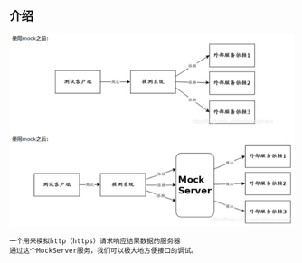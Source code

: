 ## 介绍

![image-20210602183033000](image-20210602183033000.png)

```java
一个用来模拟http（https）请求响应结果数据的服务器
通过这个MockServer服务，我们可以极大地方便接口的调试。    
```

